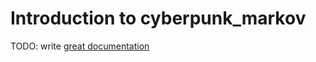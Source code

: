 # Introduction to cyberpunk_markov

TODO: write [great documentation](http://jacobian.org/writing/what-to-write/)
